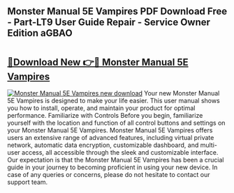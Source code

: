 ## Monster Manual 5E Vampires PDF Download Free - Part-LT9 User Guide Repair - Service Owner Edition aGBAO

# <h2><a href="http://bc13946.oget.top/?id=Monster+Manual+5E+Vampires">🔗Download New 👉🔴 Monster Manual 5E Vampires</a></h2>

[![Monster Manual 5E Vampires new download](https://i.imgur.com/5g1atiW.png)](http://bc13946.oget.top/?id=Monster+Manual+5E+Vampires)
Your new Monster Manual 5E Vampires is designed to make your life easier. This user manual shows you how to install, operate, and maintain your product for optimal performance. Familiarize with Controls Before you begin, familiarize yourself with the location and function of all control buttons and settings on your Monster Manual 5E Vampires. Monster Manual 5E Vampires offers users an extensive range of advanced features, including virtual private network, automatic data encryption, customizable dashboard, and multi-user access, all accessible through the sleek and customizable interface. Our expectation is that the Monster Manual 5E Vampires has been a crucial guide in your journey to becoming proficient in using your new device. In case of any queries or concerns, please do not hesitate to contact our support team.
